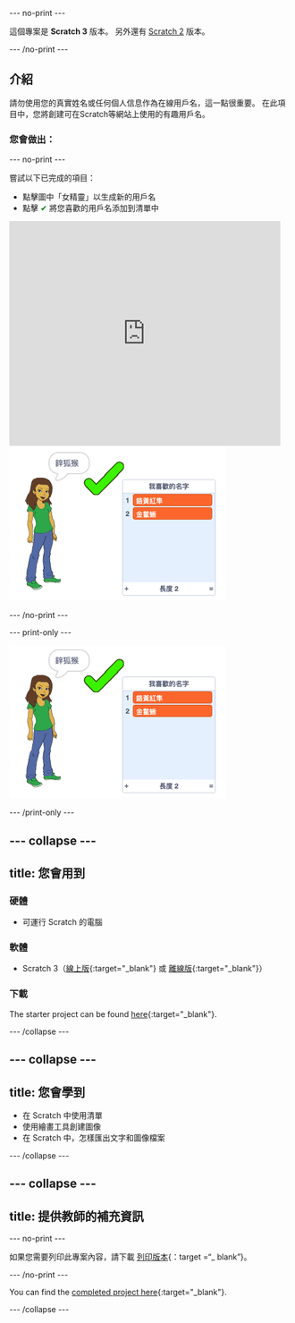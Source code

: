 \--- no-print \---

這個專案是 **Scratch 3** 版本。 另外還有 [Scratch 2](https://projects.raspberrypi.org/en/projects/username-generator-scratch2) 版本。

\--- /no-print \---

## 介紹

請勿使用您的真實姓名或任何個人信息作為在線用戶名，這一點很重要。 在此項目中，您將創建可在Scratch等網站上使用的有趣用戶名。

### 您會做出：

\--- no-print \---

嘗試以下已完成的項目：

- 點擊圖中「女精靈」以生成新的用戶名
- 點擊 <span style="color: green;">✔</span> 將您喜歡的用戶名添加到清單中

<div class="scratch-preview">
  <iframe allowtransparency="true" width="485" height="402" src="https://scratch.mit.edu/projects/embed/292974184/?autostart=false" frameborder="0" scrolling="no"></iframe>
  <img src="images/usernames-final.png">
</div>

\--- /no-print \---

\--- print-only \---

![完成專案](images/usernames-final.png)

\--- /print-only \---

## \--- collapse \---

## title: 您會用到

### 硬體

- 可運行 Scratch 的電腦

### 軟體

- Scratch 3（[線上版](http://rpf.io/scratchon){:target="_blank"} 或 [離線版](http://rpf.io/scratchoff){:target="_blank"}）

### 下載

The starter project can be found [here](https://rpf.io/p/en/username-generator-go){:target="_blank"}.

\--- /collapse \---

## \--- collapse \---

## title: 您會學到

- 在 Scratch 中使用清單
- 使用繪畫工具創建圖像
- 在 Scratch 中，怎樣匯出文字和圖像檔案

\--- /collapse \---

## \--- collapse \---

## title: 提供教師的補充資訊

\--- no-print \---

如果您需要列印此專案內容，請下載 [列印版本](https://projects.raspberrypi.org/en/projects/username-generator/print){：target =“_ blank”}。

\--- /no-print \---

You can find the [completed project here](https://rpf.io/p/en/username-generator-get){:target="_blank"}.

\--- /collapse \---